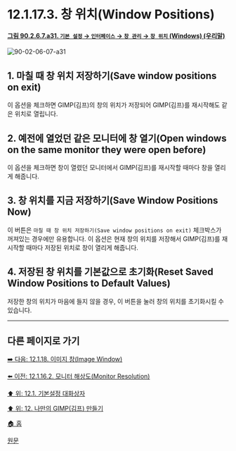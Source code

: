 # 12.1.17.3. 창 위치(Window Positions)

<a id="90-02-06-07-a31"></a>

#### [그림 90.2.6.7.a31. `기본 설정` → `인터페이스` → `창 관리` → `창 위치` (Windows) (우리말)](./90-02-06-07-window-management.md#90-02-06-07-a31)
![90-02-06-07-a31](https://github.com/wonder13662/gimp/assets/15767104/04bdfe13-ea8c-4440-a5b0-1abf03e90bcb)

## 1. 마칠 때 창 위치 저장하기(Save window positions on exit)
이 옵션을 체크하면 GIMP(김프)의 창의 위치가 저장되어 GIMP(김프)를 재시작해도 같은 위치로 열립니다.

## 2. 예전에 열었던 같은 모니터에 창 열기(Open windows on the same monitor they were open before)
이 옵션을 체크하면 창이 열렸던 모니터에서 GIMP(김프)를 재시작할 때마다 창을 열리게 해줍니다.

## 3. 창 위치를 지금 저장하기(Save Window Positions Now)
이 버튼은 `마칠 때 창 위치 저장하기(Save window positions on exit)` 체크박스가 꺼져있는 경우에만 유용합니다. 이 옵션은 현재 창의 위치를 저장해서 GIMP(김프)를 재시작할 때마다 저장된 위치로 창이 열리게 해줍니다.

## 4. 저장된 창 위치를 기본값으로 초기화(Reset Saved Window Positions to Default Values)
저장한 창의 위치가 마음에 들지 않을 경우, 이 버튼을 눌러 창의 위치를 초기화시킬 수 있습니다.

***

## 다른 페이지로 가기

[➡️ 다음: 12.1.18. 이미지 창(Image Window)](./12-01-18-image-window.md)

[⬅️ 이전: 12.1.16.2. 모니터 해상도(Monitor Resolution)](./12-01-16-02-monitor_resolution.md)

[⬆️ 위: 12.1. 기본설정 대화상자](./12-01-00-preference-dialog.md)

[⬆️ 위: 12. 나만의 GIMP(김프) 만들기](./12-00-enrich-my-gimp.md)

[🏠 홈](./00-home.md)

[원문](https://docs.gimp.org/2.10/ko/gimp-pimping.html#gimp-prefs-display)
